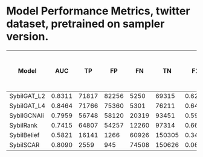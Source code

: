 # Model Performance Metrics, twitter dataset, pretrained on sampler version.

| Model               | AUC    | TP    | FP    | FN    | TN     | F1      | Accuracy | (TN + FN) / Total best: 0.6629 | Precision | Recall | FPR     | TNR     | Runtime |
|---------------------|--------|-------|-------|-------|--------|---------|----------|-------------------|-----------|--------|---------|---------|---------|
| SybilGAT_L2 | 0.8311 | 71817 | 82256 | 5250  | 69315  | 0.6214  | 0.6173               | 0.3261            | 0.4661    | 0.9319 | 0.5427  | 0.4573  | 12420   |
| SybilGAT_L4 | 0.8464 | 71766 | 75360 | 5301  | 76211  | 0.6402  | 0.6472               | 0.3565            | 0.4878    | 0.9312 | 0.4972  | 0.5028  | 19476   |
| SybilGCNAli | 0.7959 | 56748 | 58120 | 20319 | 93451  | 0.5913  | 0.6569               | 0.4976            | 0.4940    | 0.7363 | 0.3835  | 0.6165  | 11433   |
| SybilRank   | 0.7415 | 64807 | 54257 | 12260 | 97314  | 0.6609  | 0.7091               | 0.4792            | 0.5443    | 0.8409 | 0.3580  | 0.6420  | 27705   |
| SybilBelief | 0.5821 | 16141 | 1266  | 60926 | 150305 | 0.3417  | 0.7280               | 0.9239            | 0.9273    | 0.2094 | 0.0084  | 0.9916  | 38012   |
| SybilSCAR   | 0.8090 | 2559  | 945   | 74508 | 150626 | 0.0635  | 0.6700               | 0.9847            | 0.7303    | 0.0332 | 0.0062  | 0.9938  | 30769   |
